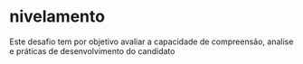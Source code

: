# nivelamento
Este desafio tem por objetivo avaliar a capacidade de compreensão, analise e práticas de desenvolvimento do candidato
